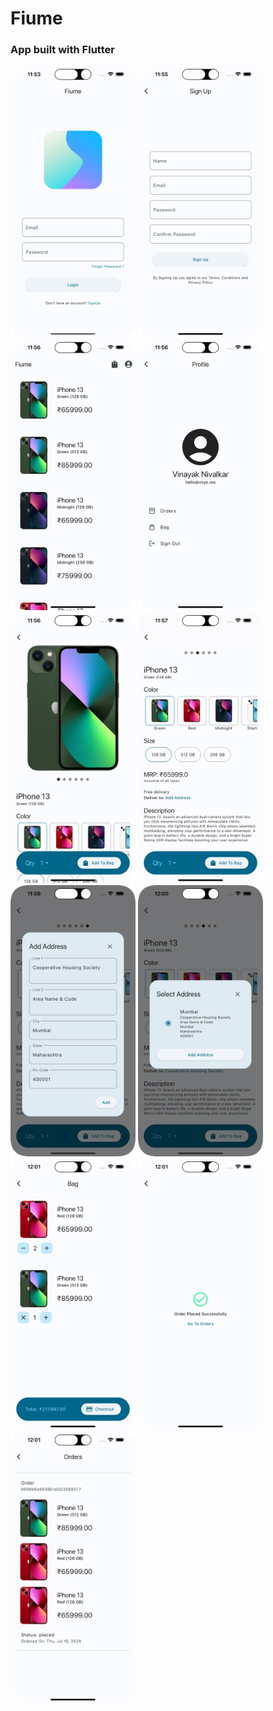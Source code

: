 # Fiume

### App built with Flutter

<p float="left">
  <img src="sc/login.png" width="200" />
  <img src="sc/signup.png" width="200" />
  <img src="sc/index.png" width="200" />
  <img src="sc/profile.png" width="200" />
  <img src="sc/product1.png" width="200" />
  <img src="sc/product2.png" width="200" />
  <img src="sc/address1.png" width="200" />
  <img src="sc/address2.png" width="200" />
  <img src="sc/product3.png" width="200" />
  <img src="sc/success.png" width="200" />
  <img src="sc/order.png" width="200" />
</p>
